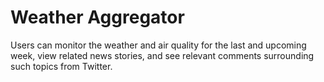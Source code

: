 # Weather Aggregator
<p>Users can monitor the weather and air quality for the last and upcoming week, view related news stories, and see relevant comments surrounding such topics from Twitter.</p>
